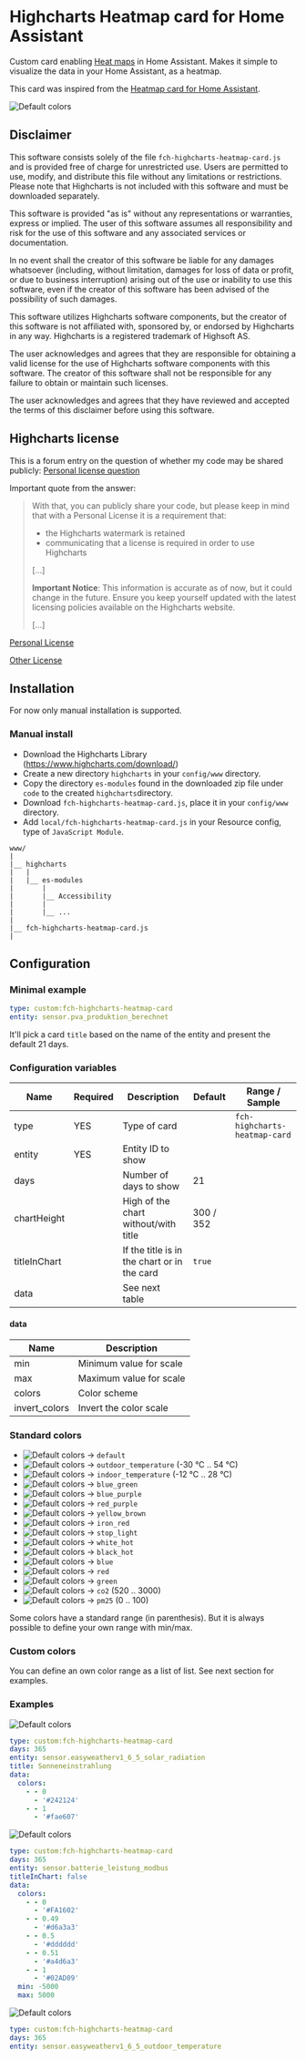 # Highcharts Heatmap card for Home Assistant

Custom card enabling [Heat maps](https://en.wikipedia.org/wiki/Heat_map) in Home Assistant. Makes it simple to visualize the data in your Home Assistant, as a heatmap.

This card was inspired from the [Heatmap card for Home Assistant](https://github.com/kandsten/ha-heatmap-card/tree/main).

<img alt="Default colors" src="images/dashboard.png">

## Disclaimer
This software consists solely of the file `fch-highcharts-heatmap-card.js` and is provided free of charge for unrestricted use. Users are permitted to use, modify, and distribute this file without any limitations or restrictions. Please note that Highcharts is not included with this software and must be downloaded separately.

This software is provided "as is" without any representations or warranties, express or implied. The user of this software assumes all responsibility and risk for the use of this software and any associated services or documentation.

In no event shall the creator of this software be liable for any damages whatsoever (including, without limitation, damages for loss of data or profit, or due to business interruption) arising out of the use or inability to use this software, even if the creator of this software has been advised of the possibility of such damages.

This software utilizes Highcharts software components, but the creator of this software is not affiliated with, sponsored by, or endorsed by Highcharts in any way. Highcharts is a registered trademark of Highsoft AS.

The user acknowledges and agrees that they are responsible for obtaining a valid license for the use of Highcharts software components with this software. The creator of this software shall not be responsible for any failure to obtain or maintain such licenses.

The user acknowledges and agrees that they have reviewed and accepted the terms of this disclaimer before using this software.

## Highcharts license
This is a forum entry on the question of whether my code may be shared publicly: [Personal license question](https://www.highcharts.com/forum/viewtopic.php?p=192077)

Important quote from the answer:
> With that, you can publicly share your code, but please keep in mind that with a Personal License it is a requirement that:
> - the Highcharts watermark is retained
> - communicating that a license is required in order to use Highcharts
>
> [...]
>
> **Important Notice**: This information is accurate as of now, but it could change in the future. Ensure you keep yourself updated with the latest licensing policies available on the Highcharts website.
>
> [...]


[Personal License](https://shop.highcharts.com/contact/personal)

[Other License](https://shop.highcharts.com/)


## Installation
For now only manual installation is supported.

### Manual install
* Download the Highcharts Library (https://www.highcharts.com/download/)
* Create a new directory `highcharts` in your `config/www` directory.
* Copy the directory `es-modules` found in the downloaded zip file under `code` to the created `highcharts`directory.
* Download `fch-highcharts-heatmap-card.js`, place it in your `config/www` directory.
* Add `local/fch-highcharts-heatmap-card.js` in your Resource config, type of `JavaScript Module`.
   
```
www/
|
|__ highcharts
|   |
|   |__ es-modules
|       |
|       |__ Accessibility
|       |
|       |__ ...
|
|__ fch-highcharts-heatmap-card.js
|
```

## Configuration
### Minimal example
``` YAML
type: custom:fch-highcharts-heatmap-card
entity: sensor.pva_produktion_berechnet
```
It'll pick a card `title` based on the name of the entity and present the default 21 days.

### Configuration variables
| Name     | Required | Description | Default | Range / Sample |
| -------- | -------- | ----------- | ------- | ----- |
| type     | YES      | Type of card |  | `fch-highcharts-heatmap-card`
| entity   | YES      | Entity ID to show | | |
| days     |          | Number of days to show | 21 |  |
| chartHeight |          | High of the chart without/with title | 300 / 352 |  |
| titleInChart | | If the title is in the chart or in the card | `true` | |
| data |  | See next table | | |

#### data
| Name     | Description |
| -------- | -------- |
| min      | Minimum value for scale |
| max      | Maximum value for scale |
| colors   | Color scheme            |
| invert_colors | Invert the color scale |

### Standard colors
* <img alt="Default colors" src="images/colors_default.png"> &rarr; `default`
* <img alt="Default colors" src="images/colors_outdoor.png"> &rarr; `outdoor_temperature` (-30 °C .. 54 °C)
* <img alt="Default colors" src="images/colors_indoor.png"> &rarr; `indoor_temperature` (-12 °C .. 28 °C)
* <img alt="Default colors" src="images/colors_blue_green.png"> &rarr; `blue_green`
* <img alt="Default colors" src="images/colors_blue_purple.png"> &rarr; `blue_purple`
* <img alt="Default colors" src="images/colors_red_purple.png"> &rarr; `red_purple`
* <img alt="Default colors" src="images/colors_yellow_brown.png"> &rarr; `yellow_brown`
* <img alt="Default colors" src="images/colors_iron_red.png"> &rarr; `iron_red`
* <img alt="Default colors" src="images/colors_stop_light.png"> &rarr; `stop_light`
* <img alt="Default colors" src="images/colors_white_hot.png"> &rarr; `white_hot`
* <img alt="Default colors" src="images/colors_black_hot.png"> &rarr; `black_hot`
* <img alt="Default colors" src="images/colors_blue.png"> &rarr; `blue`
* <img alt="Default colors" src="images/colors_red.png"> &rarr; `red`
* <img alt="Default colors" src="images/colors_green.png"> &rarr; `green`
* <img alt="Default colors" src="images/colors_co2.png"> &rarr; `co2` (520 .. 3000)
* <img alt="Default colors" src="images/colors_pm25.png"> &rarr; `pm25` (0 .. 100)

Some colors have a standard range (in parenthesis). But it is always possible to define your own range with min/max.

### Custom colors
You can define an own color range as a list of list. See next section for examples.

### Examples
<img alt="Default colors" src="images/sun.png">

``` YAML
type: custom:fch-highcharts-heatmap-card
days: 365
entity: sensor.easyweatherv1_6_5_solar_radiation
title: Sonneneinstrahlung
data:
  colors:
    - - 0
      - '#242124'
    - - 1
      - '#fae607'
```


<img alt="Default colors" src="images/battery_power.png">

``` YAML
type: custom:fch-highcharts-heatmap-card
days: 365
entity: sensor.batterie_leistung_modbus
titleInChart: false
data:
  colors:
    - - 0
      - '#FA1602'
    - - 0.49
      - '#d6a3a3'
    - - 0.5
      - '#dddddd'
    - - 0.51
      - '#a4d6a3'
    - - 1
      - '#02AD09'
  min: -5000
  max: 5000
```


<img alt="Default colors" src="images/temp_default.png">

``` YAML
type: custom:fch-highcharts-heatmap-card
days: 365
entity: sensor.easyweatherv1_6_5_outdoor_temperature
```
